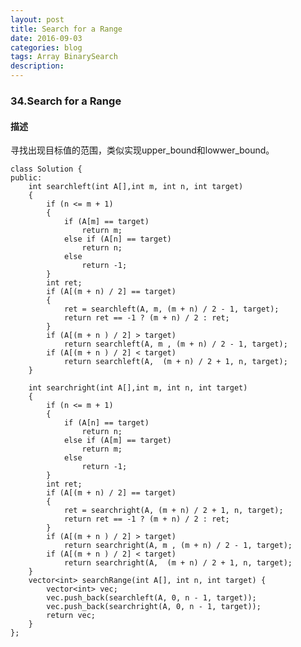 ```yaml
---
layout: post
title: Search for a Range
date: 2016-09-03
categories: blog
tags: Array BinarySearch
description:
---
```


### 34.Search for a Range

#### 描述

寻找出现目标值的范围，类似实现upper_bound和lowwer_bound。

    class Solution {
    public:
        int searchleft(int A[],int m, int n, int target)
        {
            if (n <= m + 1)
            {
                if (A[m] == target)
                    return m;
                else if (A[n] == target)
                    return n;
                else
                    return -1;
            }
            int ret;
            if (A[(m + n) / 2] == target)
            {
                ret = searchleft(A, m, (m + n) / 2 - 1, target);
                return ret == -1 ? (m + n) / 2 : ret;
            }
            if (A[(m + n ) / 2] > target)
                return searchleft(A, m , (m + n) / 2 - 1, target);
            if (A[(m + n ) / 2] < target)
                return searchleft(A,  (m + n) / 2 + 1, n, target);
        }

        int searchright(int A[],int m, int n, int target)
        {
            if (n <= m + 1)
            {
                if (A[n] == target)
                    return n;
                else if (A[m] == target)
                    return m;
                else
                    return -1;
            }
            int ret;
            if (A[(m + n) / 2] == target)
            {
                ret = searchright(A, (m + n) / 2 + 1, n, target);
                return ret == -1 ? (m + n) / 2 : ret;
            }
            if (A[(m + n ) / 2] > target)
                return searchright(A, m , (m + n) / 2 - 1, target);
            if (A[(m + n ) / 2] < target)
                return searchright(A,  (m + n) / 2 + 1, n, target);
        }
        vector<int> searchRange(int A[], int n, int target) {
            vector<int> vec;
            vec.push_back(searchleft(A, 0, n - 1, target));
            vec.push_back(searchright(A, 0, n - 1, target));
            return vec;
        }
    };


